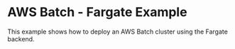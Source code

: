 # AWS Batch - Fargate Example

This example shows how to deploy an AWS Batch cluster using the Fargate backend.

```{include} ./quickstart.md
```